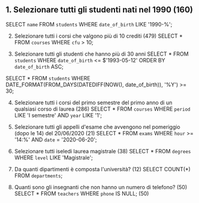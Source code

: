 
## 1. Selezionare tutti gli studenti nati nel 1990 (160)
SELECT `name` FROM `students` WHERE `date_of_birth` LIKE '1990-%';



2. Selezionare tutti i corsi che valgono più di 10 crediti (479)
SELECT * FROM `courses` WHERE `cfu` > 10;


3. Selezionare tutti gli studenti che hanno più di 30 anni
SELECT * FROM `students` WHERE `date_of_birth` <= $'1993-05-12' ORDER BY `date_of_birth` ASC;

SELECT * FROM `students` WHERE DATE_FORMAT(FROM_DAYS(DATEDIFF(NOW(), date_of_birth)), '%Y') >= 30;


4. Selezionare tutti i corsi del primo semestre del primo anno di un qualsiasi corso di laurea (286)
SELECT * FROM `courses` WHERE `period` LIKE 'I semestre' AND `year` LIKE '1';



5. Selezionare tutti gli appelli d'esame che avvengono nel pomeriggio (dopo le 14) del
20/06/2020 (21)
SELECT * FROM `exams`  WHERE `hour` >= '14:%' AND `date` =  '2020-06-20';



6. Selezionare tutti iseledi laurea magistrale (38)
SELECT * FROM `degrees` WHERE `level` LIKE 'Magistrale';



7. Da quanti dipartimenti è composta l'università? (12)
SELECT COUNT(*) FROM `departments`;




8. Quanti sono gli insegnanti che non hanno un numero di telefono? (50)
SELECT * FROM `teachers` WHERE `phone` IS NULL;
(50)
